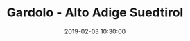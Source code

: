 ---
title: Gardolo - Alto Adige Suedtirol
date: 2019-02-03 10:30:00
squadra-a: Alto Adige Suedtirol
punteggio-a: 
squadra-b: Bc Gardolo
punteggio-b: 
partite/squadra: esordienti-18-19
luogo: Centro Sportivo Trento Nord
categoria: esordienti
---